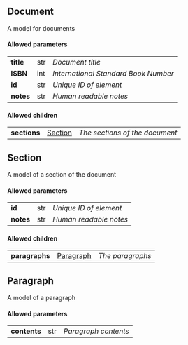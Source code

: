 ## Document
A model for documents
#### Allowed parameters
<table><tr><td><b>title</b></td><td>str</td><td><i>Document title</i></td></tr>

<tr><td><b>ISBN</b></td><td>int</td><td><i>International Standard Book Number</i></td></tr>

<tr><td><b>id</b></td><td>str</td><td><i>Unique ID of element</i></td></tr>

<tr><td><b>notes</b></td><td>str</td><td><i>Human readable notes</i></td></tr>


</table>

#### Allowed children
<table><tr><td><b>sections</b></td><td><a href="#section">Section</a></td><td><i>The sections of the document</i></td></tr>


</table>

## Section
A model of a section of the document
#### Allowed parameters
<table><tr><td><b>id</b></td><td>str</td><td><i>Unique ID of element</i></td></tr>

<tr><td><b>notes</b></td><td>str</td><td><i>Human readable notes</i></td></tr>


</table>

#### Allowed children
<table><tr><td><b>paragraphs</b></td><td><a href="#paragraph">Paragraph</a></td><td><i>The paragraphs</i></td></tr>


</table>

## Paragraph
A model of a paragraph
#### Allowed parameters
<table><tr><td><b>contents</b></td><td>str</td><td><i>Paragraph contents</i></td></tr>


</table>

